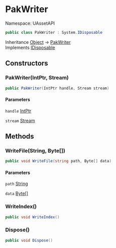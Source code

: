 # PakWriter

Namespace: UAssetAPI

```csharp
public class PakWriter : System.IDisposable
```

Inheritance [Object](https://docs.microsoft.com/en-us/dotnet/api/system.object) → [PakWriter](./uassetapi.pakwriter.md)<br>
Implements [IDisposable](https://docs.microsoft.com/en-us/dotnet/api/system.idisposable)

## Constructors

### **PakWriter(IntPtr, Stream)**

```csharp
public PakWriter(IntPtr handle, Stream stream)
```

#### Parameters

`handle` [IntPtr](https://docs.microsoft.com/en-us/dotnet/api/system.intptr)<br>

`stream` [Stream](https://docs.microsoft.com/en-us/dotnet/api/system.io.stream)<br>

## Methods

### **WriteFile(String, Byte[])**

```csharp
public void WriteFile(string path, Byte[] data)
```

#### Parameters

`path` [String](https://docs.microsoft.com/en-us/dotnet/api/system.string)<br>

`data` [Byte[]](https://docs.microsoft.com/en-us/dotnet/api/system.byte)<br>

### **WriteIndex()**

```csharp
public void WriteIndex()
```

### **Dispose()**

```csharp
public void Dispose()
```
